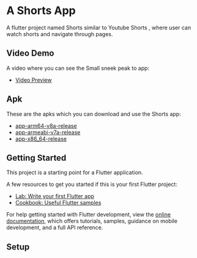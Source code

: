 # A Shorts App

A flutter project named Shorts similar to Youtube Shorts , where user can watch shorts and navigate through pages.

## Video Demo

A video where you can see the Small sneek peak to app:
- [Video Preview](https://drive.google.com/file/d/1EIT-508f4nKy1z_I7UV-N_KIuwU-r9b6/view?usp=sharing)

## Apk

These are the apks which you can download and use the Shorts app:
- [app-arm64-v8a-release](https://drive.google.com/file/d/1Y0nHmRsJltL_6mDnt9219OSZXOk_bG5H/view?usp=sharing)
- [app-armeabi-v7a-release](https://drive.google.com/file/d/1J4LOv6rbMik9Sify6jHwhz17OfAwTAAy/view?usp=sharing)
- [app-x86_64-release](https://drive.google.com/file/d/1FZzDDMhEVLOCGLKpxiMOzKmtFQuSnmsA/view?usp=sharing)

## Getting Started

This project is a starting point for a Flutter application.

A few resources to get you started if this is your first Flutter project:

- [Lab: Write your first Flutter app](https://docs.flutter.dev/get-started/codelab)
- [Cookbook: Useful Flutter samples](https://docs.flutter.dev/cookbook)

For help getting started with Flutter development, view the
[online documentation](https://docs.flutter.dev/), which offers tutorials,
samples, guidance on mobile development, and a full API reference.

## Setup
